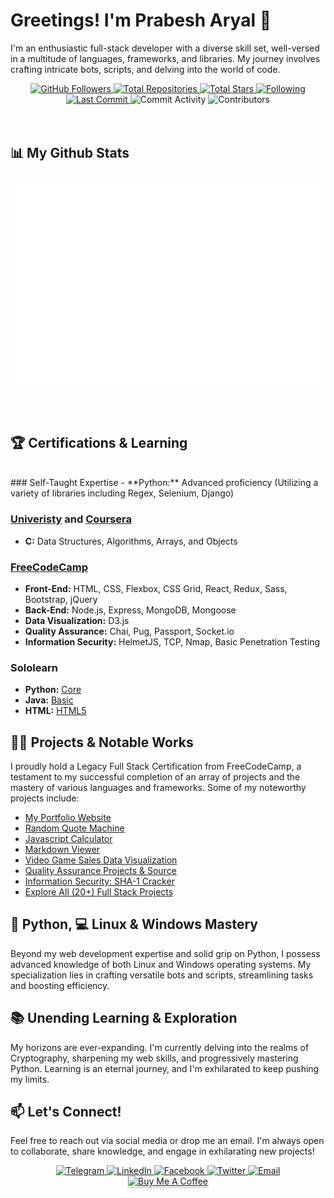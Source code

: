 ﻿# Greetings! I'm Prabesh Aryal 👋

I'm an enthusiastic full-stack developer with a diverse skill set, well-versed in a multitude of languages, frameworks, and libraries. My journey involves crafting intricate bots, scripts, and delving into the world of code.

<div align="center">
    <a href="https://github.com/prabesharyal">
        <img src="https://img.shields.io/github/followers/prabesharyal?label=Followers&style=social" alt="GitHub Followers">
    </a>
    <!-- <img src="https://img.shields.io/github/profile-views/prabesharyal?style=social" alt="Profile Views"> -->
    <a href="https://github.com/prabesharyal?tab=repositories">
        <img src="https://img.shields.io/badge/Total%20Repositories-%E2%9C%93-green" alt="Total Repositories">
    </a>
    <a href="https://github.com/prabesharyal?tab=stars">
        <img src="https://img.shields.io/badge/Total%20Stars-%E2%98%85-yellow" alt="Total Stars">
    </a>
    <a href="https://github.com/prabesharyal?tab=following">
        <img src="https://img.shields.io/badge/Following-%E2%9C%93-blue" alt="Following">
    </a>
    <a href="https://github.com/prabesharyal">
        <img src="https://img.shields.io/github/last-commit/prabesharyal/prabesharyal?style=flat-square" alt="Last Commit">
    </a>
    <img src="https://img.shields.io/github/commit-activity/m/prabesharyal/prabesharyal" alt="Commit Activity">
    <img src="https://img.shields.io/github/contributors/prabesharyal/prabesharyal" alt="Contributors">
    <br><br>
</div>

<br>


## 📊 My Github Stats

![Metrics](/github-metrics.svg)


<br/>
<br/>

## 🏆 Certifications & Learning

<br/>
### Self-Taught Expertise
- **Python:** Advanced proficiency (Utilizing a variety of libraries including Regex, Selenium, Django)

### [Univeristy](https://beu.edu.az/en) and [Coursera]([https://coursera.org/share/ada58a8c20bba36e1a3ede0ab3b29acf](https://www.coursera.org/account/accomplishments/certificate/2LE688QRASLH))
- **C:** Data Structures, Algorithms, Arrays, and Objects

### [FreeCodeCamp](https://www.freecodecamp.org/prabesharyal)
- **Front-End:** HTML, CSS, Flexbox, CSS Grid, React, Redux, Sass, Bootstrap, jQuery
- **Back-End:** Node.js, Express, MongoDB, Mongoose
- **Data Visualization:** D3.js
- **Quality Assurance:** Chai, Pug, Passport, Socket.io
- **Information Security:** HelmetJS, TCP, Nmap, Basic Penetration Testing

### Sololearn
- **Python:** [Core](https://www.sololearn.com/certificates/CT-QI3CPNPE)
- **Java:** [Basic](https://www.sololearn.com/certificates/CT-VGCGTY4D)
- **HTML:** [HTML5](https://www.sololearn.com/certificates/CT-FEALLKTT)

## 👨‍💻 Projects & Notable Works

I proudly hold a Legacy Full Stack Certification from FreeCodeCamp, a testament to my successful completion of an array of projects and the mastery of various languages and frameworks. Some of my noteworthy projects include:

- [My Portfolio Website](https://prabesharyal.info.np)
- [Random Quote Machine](https://superb-centaur-f48827.netlify.app/)
- [Javascript Calculator](https://magical-unicorn-9bc553.netlify.app/)
- [Markdown Viewer](https://dashing-phoenix-4ff0d6.netlify.app/)
- [Video Game Sales Data Visualization](https://prabesharyal.github.io/Non-Competitive-Course-Projects/freecodecamp.org/Data%20Visualization/Visualize%20Data%20with%20a%20Treemap%20Diagram/index.html)
- [Quality Assurance Projects & Source](https://www.freecodecamp.org/certification/prabesharyal/quality-assurance-v7)
- [Information Security: SHA-1 Cracker](https://replit.com/@prabesharyal24/boilerplate-SHA-1-password-cracker)
- [Explore All (20+) Full Stack Projects](https://www.freecodecamp.org/prabesharyal)

## 🐍 Python, 💻 Linux & Windows Mastery

Beyond my web development expertise and solid grip on Python, I possess advanced knowledge of both Linux and Windows operating systems. My specialization lies in crafting versatile bots and scripts, streamlining tasks and boosting efficiency.

## 📚 Unending Learning & Exploration

My horizons are ever-expanding. I'm currently delving into the realms of Cryptography, sharpening my web skills, and progressively mastering Python. Learning is an eternal journey, and I'm exhilarated to keep pushing my limits.

## 📫 Let's Connect!

Feel free to reach out via social media or drop me an email. I'm always open to collaborate, share knowledge, and engage in exhilarating new projects!

<div align="center">
    <a href="https://t.me/PrabeshAryalNP">
        <img src="https://img.shields.io/badge/-Telegram-2CA5E0?style=for-the-badge&logo=telegram&logoColor=white" alt="Telegram">
    </a>
    <a href="https://www.linkedin.com/in/prabesharyalnp">
        <img src="https://img.shields.io/badge/-LinkedIn-0077B5?style=for-the-badge&logo=linkedin&logoColor=white" alt="LinkedIn">
    </a>
    <a href="https://facebook.com/prabesharyalnp">
        <img src="https://img.shields.io/badge/-Facebook-1877F2?style=for-the-badge&logo=facebook&logoColor=white" alt="Facebook">
    </a>
    <a href="https://twitter.com/prabesharyalnp">
        <img src="https://img.shields.io/badge/-Twitter-1DA1F2?style=for-the-badge&logo=twitter&logoColor=white" alt="Twitter">
    </a>
    <a href="mailto:contact@prabesharyal.info.np">
        <img src="https://img.shields.io/badge/-Email-D14836?style=for-the-badge&logo=email&logoColor=white" alt="Email">
    </a>
</div>
<div align="center"><a href="https://www.buymeacoffee.com/prabesharyal" target="_blank"><img src="https://www.buymeacoffee.com/assets/img/custom_images/orange_img.png" alt="Buy Me A Coffee" style="height: 41px !important;width: 174px !important;box-shadow: 0px 3px 2px 0px rgba(190, 190, 190, 0.5) !important;-webkit-box-shadow: 0px 3px 2px 0px rgba(190, 190, 190, 0.5) !important;" ></a>
</div>
